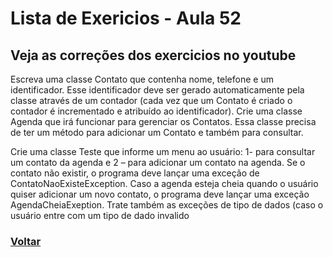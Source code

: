# Lista de Exericios  - Aula 52

## Veja as correções dos exercicios no youtube
Escreva	uma	classe Contato que	contenha	nome,	telefone	e	um identificador. Esse	identificador	deve	ser	gerado	automaticamente	pela classe	através	de	um	contador	(cada	vez	que	um	Contato	é	criado	o contador	é	incrementado	e	atribuído	ao	identificador).	Crie	uma	classe Agenda	que	irá	funcionar	para	gerenciar	os	Contatos.	Essa	classe	precisa de	ter	um	método	para	adicionar	um	Contato	e	também	para	consultar.

Crie	uma	classe	Teste	que	informe	um	menu	ao	usuário:	1- para	consultar um	contato	da	agenda	e	2	– para	adicionar	um	contato	na	agenda.
Se	o	contato	não	existir,	o	programa	deve	lançar	uma	exceção	de ContatoNaoExisteException.	Caso	a	agenda	esteja	cheia	quando	o	usuário quiser	adicionar	um	novo	contato,	o	programa	deve	lançar	uma	exceção AgendaCheiaExeption.	Trate	também	as	exceções	de	tipo	de	dados	(caso	o usuário	entre	com	um	tipo	de	dado	invalido

### [Voltar](../README.md)
